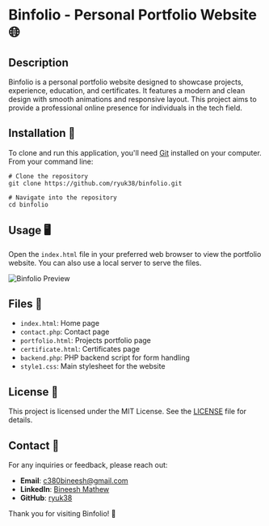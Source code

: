 
# Binfolio - Personal Portfolio Website 🌐

## Description
Binfolio is a personal portfolio website designed to showcase projects, experience, education, and certificates. It features a modern and clean design with smooth animations and responsive layout. This project aims to provide a professional online presence for individuals in the tech field.


## Installation 🚀
To clone and run this application, you'll need [Git](https://git-scm.com) installed on your computer. From your command line:

```
# Clone the repository
git clone https://github.com/ryuk38/binfolio.git

# Navigate into the repository
cd binfolio
```

## Usage 🖥️
Open the `index.html` file in your preferred web browser to view the portfolio website. You can also use a local server to serve the files.

![Binfolio Preview](images/binfolio-preview.gif)

## Files 📁
- `index.html`: Home page
- `contact.php`: Contact page
- `portfolio.html`: Projects portfolio page
- `certificate.html`: Certificates page
- `backend.php`: PHP backend script for form handling
- `style1.css`: Main stylesheet for the website

## License 📜
This project is licensed under the MIT License. See the [LICENSE](LICENSE) file for details.

## Contact 📧
For any inquiries or feedback, please reach out:

- **Email**: c380bineesh@gmail.com
- **LinkedIn**: [Bineesh Mathew](https://www.linkedin.com/in/bineesh38/)
- **GitHub**: [ryuk38](https://github.com/ryuk38)

Thank you for visiting Binfolio! 🌟


